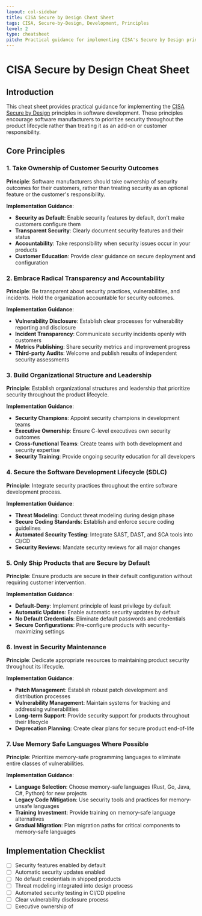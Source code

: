 ```yaml
---
layout: col-sidebar
title: CISA Secure by Design Cheat Sheet
tags: CISA, Secure-by-Design, Development, Principles
level: 2
type: cheatsheet
pitch: Practical guidance for implementing CISA's Secure by Design principles in software development.
---
```


# CISA Secure by Design Cheat Sheet

## Introduction

This cheat sheet provides practical guidance for implementing the [CISA Secure by Design](https://www.cisa.gov/securebydesign) principles in software development. These principles encourage software manufacturers to prioritize security throughout the product lifecycle rather than treating it as an add-on or customer responsibility.

## Core Principles

### 1. Take Ownership of Customer Security Outcomes

**Principle**: Software manufacturers should take ownership of security outcomes for their customers, rather than treating security as an optional feature or the customer's responsibility.

**Implementation Guidance**:
- **Security as Default**: Enable security features by default, don't make customers configure them
- **Transparent Security**: Clearly document security features and their status
- **Accountability**: Take responsibility when security issues occur in your products
- **Customer Education**: Provide clear guidance on secure deployment and configuration

### 2. Embrace Radical Transparency and Accountability

**Principle**: Be transparent about security practices, vulnerabilities, and incidents. Hold the organization accountable for security outcomes.

**Implementation Guidance**:
- **Vulnerability Disclosure**: Establish clear processes for vulnerability reporting and disclosure
- **Incident Transparency**: Communicate security incidents openly with customers
- **Metrics Publishing**: Share security metrics and improvement progress
- **Third-party Audits**: Welcome and publish results of independent security assessments

### 3. Build Organizational Structure and Leadership

**Principle**: Establish organizational structures and leadership that prioritize security throughout the product lifecycle.

**Implementation Guidance**:
- **Security Champions**: Appoint security champions in development teams
- **Executive Ownership**: Ensure C-level executives own security outcomes
- **Cross-functional Teams**: Create teams with both development and security expertise
- **Security Training**: Provide ongoing security education for all developers

### 4. Secure the Software Development Lifecycle (SDLC)

**Principle**: Integrate security practices throughout the entire software development process.

**Implementation Guidance**:
- **Threat Modeling**: Conduct threat modeling during design phase
- **Secure Coding Standards**: Establish and enforce secure coding guidelines
- **Automated Security Testing**: Integrate SAST, DAST, and SCA tools into CI/CD
- **Security Reviews**: Mandate security reviews for all major changes

### 5. Only Ship Products that are Secure by Default

**Principle**: Ensure products are secure in their default configuration without requiring customer intervention.

**Implementation Guidance**:
- **Default-Deny**: Implement principle of least privilege by default
- **Automatic Updates**: Enable automatic security updates by default
- **No Default Credentials**: Eliminate default passwords and credentials
- **Secure Configurations**: Pre-configure products with security-maximizing settings

### 6. Invest in Security Maintenance

**Principle**: Dedicate appropriate resources to maintaining product security throughout its lifecycle.

**Implementation Guidance**:
- **Patch Management**: Establish robust patch development and distribution processes
- **Vulnerability Management**: Maintain systems for tracking and addressing vulnerabilities
- **Long-term Support**: Provide security support for products throughout their lifecycle
- **Deprecation Planning**: Create clear plans for secure product end-of-life

### 7. Use Memory Safe Languages Where Possible

**Principle**: Prioritize memory-safe programming languages to eliminate entire classes of vulnerabilities.

**Implementation Guidance**:
- **Language Selection**: Choose memory-safe languages (Rust, Go, Java, C#, Python) for new projects
- **Legacy Code Mitigation**: Use security tools and practices for memory-unsafe languages
- **Training Investment**: Provide training on memory-safe language alternatives
- **Gradual Migration**: Plan migration paths for critical components to memory-safe languages

## Implementation Checklist

- [ ] Security features enabled by default
- [ ] Automatic security updates enabled
- [ ] No default credentials in shipped products
- [ ] Threat modeling integrated into design process
- [ ] Automated security testing in CI/CD pipeline
- [ ] Clear vulnerability disclosure process
- [ ] Executive ownership of